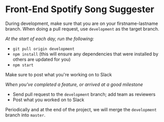 # Front-End Spotify Song Suggester

During development, make sure that you are on your firstname-lastname branch. When doing a pull request, use `development` as the target branch.

*At the start of each day, run the following:* 
- `git pull origin development`
- `npm install` (this will ensure any dependencies that were installed by others are updated for you)
- `npm start`

Make sure to post what you're working on to Slack 

*When you've completed a feature, or arrived at a good milestone* 
- Send pull request to the `development` branch; add team as reviewers
- Post what you worked on to Slack 

Periodically and at the end of the project, we will merge the `development` branch into `master`.